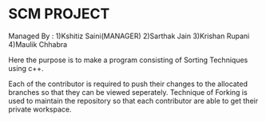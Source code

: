 # SCM PROJECT
Managed By : 1)Kshitiz Saini(MANAGER)  2)Sarthak Jain  3)Krishan Rupani  4)Maulik Chhabra

Here the purpose is to make a program consisting of Sorting Techniques using c++.

Each of the contributor is required to push their changes to the allocated branches so that they can be viewed seperately.
Technique of Forking is used to maintain the repository so that each contributor are able to get their private workspace.
